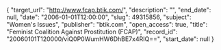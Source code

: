 {
  "target_url": "http://www.fcap.btik.com/", 
  "description": "", 
  "end_date": null, 
  "date": "2006-01-01T12:00:00", 
  "slug": 49315856, 
  "subject": "Women's Issues", 
  "publisher": "btik.com", 
  "open_access": true, 
  "title": "Feminist Coalition Against Prostitution (FCAP)", 
  "record_id": "20060101T120000/viQ0P0WumHW6DhBE7x4RIQ==", 
  "start_date": null
}

